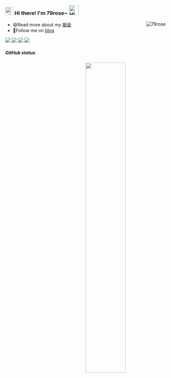<h3>
  <img src="https://media.giphy.com/media/hvRJCLFzcasrR4ia7z/giphy.gif" width="25" alt="手势">
  Hi there! I'm 79rose~ 
  <img src="https://emojis.slackmojis.com/emojis/images/1588866973/8934/hellokittydance.gif?1588866973" alt="Hi" width="30" />
</h3>

<a href="https://github.com/tinygeeker">
  <div align="right" >
    <img align="right" src="https://count.getloli.com/get/@:79rose?theme=rule34" alt="79rose" />
  </div>
</a>

<!-- ======================================= -->

* 😄Read more about my [掘金](https://juejin.cn/user/1876179903053869)
* 👯Follow me on [blog](http://47.115.213.194/)

<!-- https://readme-typing-svg.demolab.com/demo/ -->

<!-- ======================================= -->

![](https://img.shields.io/badge/-Nodejs-43853d?style=flat-square&logo=Node.js&logoColor=white) ![](https://img.shields.io/badge/-JavaScript-e5cd0c?style=flat-square&logo=JavaScript&labelColor=f7df1e&logoColor=000) ![](https://img.shields.io/badge/-TypeScript-3178C6?style=flat-square&logo=TypeScript&logoColor=white&color=blue) ![](https://img.shields.io/badge/-Vue.js-29beb0?style=flat-square&logo=vue.js&labelColor=ffffff&color=4FC08D) 

<!-- ======================================= -->

##### GitHub status

<!-- HTML -->
<img width="50%" align="right" src="https://github-readme-stats.vercel.app/api?username=79rose" />

